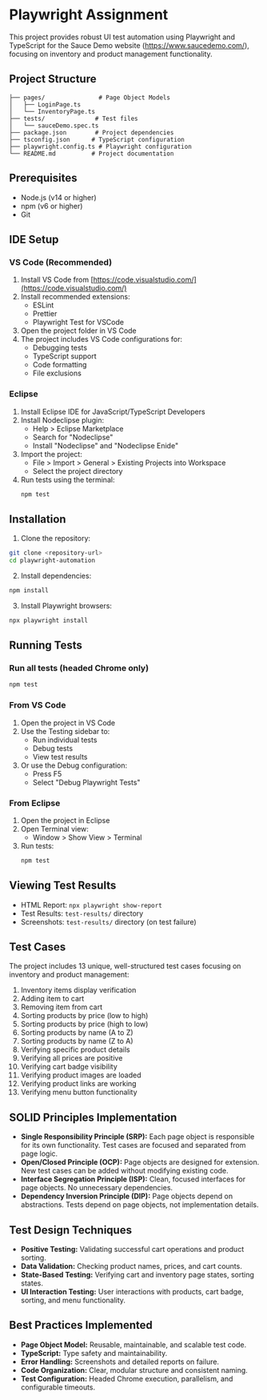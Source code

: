 # Playwright Assignment

This project provides robust UI test automation using Playwright and TypeScript for the Sauce Demo website (https://www.saucedemo.com/), focusing on inventory and product management functionality.

## Project Structure

```
├── pages/               # Page Object Models
│   ├── LoginPage.ts
│   └── InventoryPage.ts
├── tests/              # Test files
│   └── sauceDemo.spec.ts
├── package.json        # Project dependencies
├── tsconfig.json      # TypeScript configuration
├── playwright.config.ts # Playwright configuration
└── README.md          # Project documentation
```

## Prerequisites

- Node.js (v14 or higher)
- npm (v6 or higher)
- Git

## IDE Setup

### VS Code (Recommended)
1. Install VS Code from [https://code.visualstudio.com/](https://code.visualstudio.com/)
2. Install recommended extensions:
   - ESLint
   - Prettier
   - Playwright Test for VSCode
3. Open the project folder in VS Code
4. The project includes VS Code configurations for:
   - Debugging tests
   - TypeScript support
   - Code formatting
   - File exclusions

### Eclipse
1. Install Eclipse IDE for JavaScript/TypeScript Developers
2. Install Nodeclipse plugin:
   - Help > Eclipse Marketplace
   - Search for "Nodeclipse"
   - Install "Nodeclipse" and "Nodeclipse Enide"
3. Import the project:
   - File > Import > General > Existing Projects into Workspace
   - Select the project directory
4. Run tests using the terminal:
   ```bash
   npm test
   ```

## Installation

1. Clone the repository:
```bash
git clone <repository-url>
cd playwright-automation
```

2. Install dependencies:
```bash
npm install
```

3. Install Playwright browsers:
```bash
npx playwright install
```

## Running Tests

### Run all tests (headed Chrome only)
```bash
npm test
```

### From VS Code
1. Open the project in VS Code
2. Use the Testing sidebar to:
   - Run individual tests
   - Debug tests
   - View test results
3. Or use the Debug configuration:
   - Press F5
   - Select "Debug Playwright Tests"

### From Eclipse
1. Open the project in Eclipse
2. Open Terminal view:
   - Window > Show View > Terminal
3. Run tests:
   ```bash
   npm test
   ```

## Viewing Test Results
- HTML Report: `npx playwright show-report`
- Test Results: `test-results/` directory
- Screenshots: `test-results/` directory (on test failure)

## Test Cases

The project includes 13 unique, well-structured test cases focusing on inventory and product management:

1. Inventory items display verification
2. Adding item to cart
3. Removing item from cart
4. Sorting products by price (low to high)
5. Sorting products by price (high to low)
6. Sorting products by name (A to Z)
7. Sorting products by name (Z to A)
8. Verifying specific product details
9. Verifying all prices are positive
10. Verifying cart badge visibility
11. Verifying product images are loaded
12. Verifying product links are working
13. Verifying menu button functionality

## SOLID Principles Implementation

- **Single Responsibility Principle (SRP):** Each page object is responsible for its own functionality. Test cases are focused and separated from page logic.
- **Open/Closed Principle (OCP):** Page objects are designed for extension. New test cases can be added without modifying existing code.
- **Interface Segregation Principle (ISP):** Clean, focused interfaces for page objects. No unnecessary dependencies.
- **Dependency Inversion Principle (DIP):** Page objects depend on abstractions. Tests depend on page objects, not implementation details.

## Test Design Techniques

- **Positive Testing:** Validating successful cart operations and product sorting.
- **Data Validation:** Checking product names, prices, and cart counts.
- **State-Based Testing:** Verifying cart and inventory page states, sorting states.
- **UI Interaction Testing:** User interactions with products, cart badge, sorting, and menu functionality.

## Best Practices Implemented

- **Page Object Model:** Reusable, maintainable, and scalable test code.
- **TypeScript:** Type safety and maintainability.
- **Error Handling:** Screenshots and detailed reports on failure.
- **Code Organization:** Clear, modular structure and consistent naming.
- **Test Configuration:** Headed Chrome execution, parallelism, and configurable timeouts.

